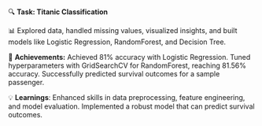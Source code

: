 🔍 **Task: Titanic Classification**

📊 Explored data, handled missing values, visualized insights, and built models like Logistic Regression, RandomForest, and Decision Tree.

🌟 **Achievements:**
Achieved 81% accuracy with Logistic Regression.
Tuned hyperparameters with GridSearchCV for RandomForest, reaching 81.56% accuracy.
Successfully predicted survival outcomes for a sample passenger.

💡 **Learnings**:
Enhanced skills in data preprocessing, feature engineering, and model evaluation.
Implemented a robust model that can predict survival outcomes.
